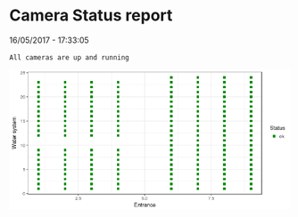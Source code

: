 Camera Status report
================
16/05/2017 - 17:33:05

    All cameras are up and running

![](camreport_files/figure-markdown_github/unnamed-chunk-2-1.png)

